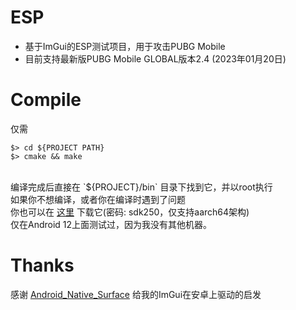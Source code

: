 # ESP
- 基于ImGui的ESP测试项目，用于攻击PUBG Mobile<br>
- 目前支持最新版PUBG Mobile GLOBAL版本2.4 (2023年01月20日)<br>

# Compile
仅需<br>
```shell
$> cd ${PROJECT PATH}
$> cmake && make
```
<br>
编译完成后直接在 `${PROJECT}/bin` 目录下找到它，并以root执行<br>
如果你不想编译，或者你在编译时遇到了问题<br>
你也可以在 <a href="https://dkm.lanzoub.com/iSkTG0lh581i">这里</a> 下载它(密码: sdk250，仅支持aarch64架构)<br>
仅在Android 12上面测试过，因为我没有其他机器。<br>

# Thanks
感谢 [Android_Native_Surface](https://github.com/SsageParuders/Android_Native_Surface) 给我的ImGui在安卓上驱动的启发<br>
